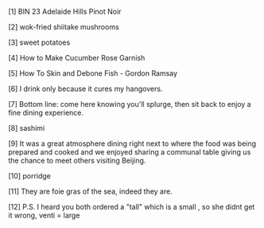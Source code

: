 [1] BIN 23 Adelaide Hills Pinot Noir

[2] wok-fried shiitake mushrooms

[3] sweet potatoes

[4] How to Make Cucumber Rose Garnish

[5] How To Skin and Debone Fish - Gordon Ramsay

[6] I drink only because it cures my hangovers.﻿

[7] Bottom line: come here knowing you'll splurge, then sit back to enjoy a fine dining experience.

[8] sashimi

[9] It was a great atmosphere dining right next to where the food was being prepared and cooked and we enjoyed sharing a communal table giving us the chance to meet others visiting Beijing.

[10] porridge

[11] They are foie gras of the sea, indeed they are.﻿

[12] P.S. I heard you both ordered a "tall" which is a small , so she didnt get it wrong, venti = large﻿
